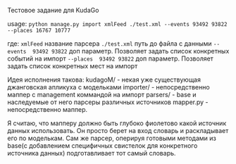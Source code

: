 Тестовое задание для KudaGo

usage:
    `python manage.py import xmlFeed ./test.xml --events 93492 93822  --places 16767 10777`

где:
    `xmlFeed` название парсера
    `./test.xml` путь до файла с данными
    `--events  93492 93822` доп параметр. Позволяет задать список конкретных событий на импорт
    `--places  93492 93822` доп параметр. Позволяет задать список конкретных мест на импорт

Идея исполнения такова:
kudagoM/ - некая уже существующая джанговская апликуха с модельками
importer/ - непосредственно маппер c management коммандой на импорт
    parsers/ - base и наследуемые от него парсеры различных источников
    mapper.py - непосредственно маппер.

Я считаю, что мапперу должно быть глубоко фиолетово какой источник данных использовать. Он просто берет на вход словарь и раскладывает его по моделькам.
Сам же парсер, оперируя готовыми методами из base(с добавлением специфичных свистелок для конкретного источника данных) подготавливает тот самый словарь.